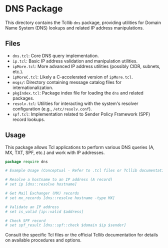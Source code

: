# DNS Package

This directory contains the Tcllib `dns` package, providing utilities for Domain Name System (DNS) lookups and related IP address manipulations.

## Files

*   `dns.tcl`: Core DNS query implementation.
*   `ip.tcl`: Basic IP address validation and manipulation utilities.
*   `ipMore.tcl`: More advanced IP address utilities (possibly CIDR, subnets, etc.).
*   `ipMoreC.tcl`: Likely a C-accelerated version of `ipMore.tcl`.
*   `msgs/`: Directory containing message catalog files for internationalization.
*   `pkgIndex.tcl`: Package index file for loading the `dns` and related packages.
*   `resolv.tcl`: Utilities for interacting with the system's resolver configuration (e.g., `/etc/resolv.conf`).
*   `spf.tcl`: Implementation related to Sender Policy Framework (SPF) record lookups.

## Usage

This package allows Tcl applications to perform various DNS queries (A, MX, TXT, SPF, etc.) and work with IP addresses.

```tcl
package require dns

# Example Usage (Conceptual - Refer to .tcl files or Tcllib documentation)

# Resolve a hostname to an IP address (A record)
# set ip [dns::resolve hostname]

# Get Mail Exchanger (MX) records
# set mx_records [dns::resolve hostname -type MX]

# Validate an IP address
# set is_valid [ip::valid $address]

# Check SPF record
# set spf_result [dns::spf::check $domain $ip $sender]
```

Consult the specific Tcl files or the official Tcllib documentation for details on available procedures and options. 